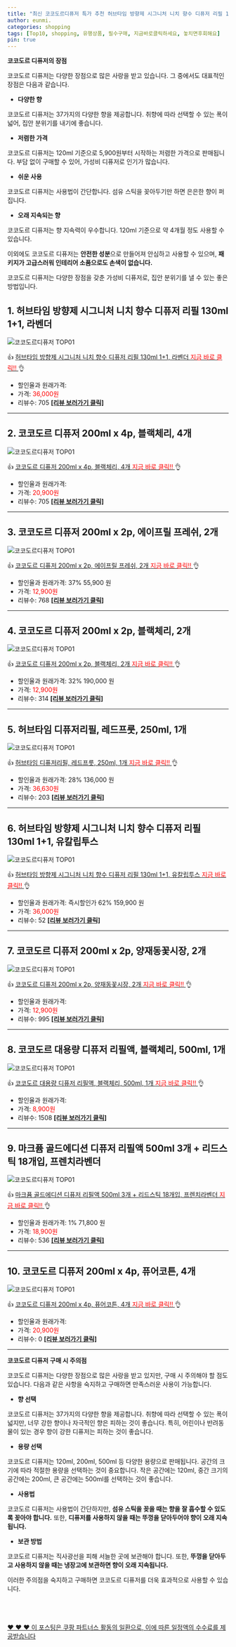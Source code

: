 ```yaml
---
title: "최신 코코도르디퓨저 특가 추천 허브타임 방향제 시그니처 니치 향수 디퓨저 리필 130ml 1+1, 라벤더 비교 장점"
author: eunmi.
categories: shopping
tags: [Top10, shopping, 유행상품, 필수구매, 지금바로클릭하세요, 놓치면후회해요]
pin: true
---
```

**코코도르 디퓨저의 장점**

코코도르 디퓨저는 다양한 장점으로 많은 사랑을 받고 있습니다. 그 중에서도 대표적인 장점은 다음과 같습니다.

* **다양한 향**

코코도르 디퓨저는 37가지의 다양한 향을 제공합니다. 취향에 따라 선택할 수 있는 폭이 넓어, 집안 분위기를 내기에 좋습니다.

* **저렴한 가격**

코코도르 디퓨저는 120ml 기준으로 5,900원부터 시작하는 저렴한 가격으로 판매됩니다. 부담 없이 구매할 수 있어, 가성비 디퓨저로 인기가 많습니다.

* **쉬운 사용**

코코도르 디퓨저는 사용법이 간단합니다. 섬유 스틱을 꽂아두기만 하면 은은한 향이 퍼집니다.

* **오래 지속되는 향**

코코도르 디퓨저는 향 지속력이 우수합니다. 120ml 기준으로 약 4개월 정도 사용할 수 있습니다.

이외에도 코코도르 디퓨저는 **안전한 성분**으로 만들어져 안심하고 사용할 수 있으며, **패키지가 고급스러워 인테리어 소품으로도 손색이 없습니다.**

코코도르 디퓨저는 다양한 장점을 갖춘 가성비 디퓨저로, 집안 분위기를 낼 수 있는 좋은 방법입니다.

   

## 1. 허브타임 방향제 시그니처 니치 향수 디퓨저 리필 130ml 1+1, 라벤더

![코코도르디퓨저 TOP01](https://thumbnail6.coupangcdn.com/thumbnails/remote/230x230ex/image/vendor_inventory/9bb1/e83f613eaf4f44e76112dd283a3d9ceed3958352456353dcd1a34ea98a6d.jpg)


👍 [허브타임 방향제 시그니처 니치 향수 디퓨저 리필 130ml 1+1, 라벤더 <font color=red> 지금 바로 클릭!! </font> ](https://link.coupang.com/re/AFFSDP?lptag=AF3617701&subid=GithubCoopas&pageKey=5717167372&traceid=V0-153&itemId=9551596242&vendorItemId=76836259105) 👌 


- 할인율과 원래가격: 
- 가격: <span style='color:red'>36,000원</span>
- 리뷰수: 705  [**[리뷰 보러가기 클릭]**](https://link.coupang.com/re/AFFSDP?lptag=AF3617701&subid=GithubCoopas&pageKey=5717167372&traceid=V0-153&itemId=9551596242&vendorItemId=76836259105)

---


   

## 2. 코코도르 디퓨저 200ml x 4p, 블랙체리, 4개

![코코도르디퓨저 TOP01](https://thumbnail8.coupangcdn.com/thumbnails/remote/230x230ex/image/retail/images/1920846201415288-8cf5e5cf-e345-451d-bd4e-cc38ab650146.jpg)


👍 [코코도르 디퓨저 200ml x 4p, 블랙체리, 4개 <font color=red> 지금 바로 클릭!! </font> ](https://link.coupang.com/re/AFFSDP?lptag=AF3617701&subid=GithubCoopas&pageKey=7660936687&traceid=V0-153&itemId=17506291410&vendorItemId=70512980783) 👌 


- 할인율과 원래가격: 
- 가격: <span style='color:red'>20,900원</span>
- 리뷰수: 705  [**[리뷰 보러가기 클릭]**](https://link.coupang.com/re/AFFSDP?lptag=AF3617701&subid=GithubCoopas&pageKey=7660936687&traceid=V0-153&itemId=17506291410&vendorItemId=70512980783)

---


   

## 3. 코코도르 디퓨저 200ml x 2p, 에이프릴 프레쉬, 2개

![코코도르디퓨저 TOP01](https://thumbnail9.coupangcdn.com/thumbnails/remote/230x230ex/image/retail/images/2492479606726375-2f231879-b8f1-4c10-b41b-985f8c662071.jpg)


👍 [코코도르 디퓨저 200ml x 2p, 에이프릴 프레쉬, 2개 <font color=red> 지금 바로 클릭!! </font> ](https://link.coupang.com/re/AFFSDP?lptag=AF3617701&subid=GithubCoopas&pageKey=7154449918&traceid=V0-153&itemId=41099945&vendorItemId=3062819018) 👌 


- 할인율과 원래가격: 37%  55,900   원
- 가격: <span style='color:red'>12,900원</span>
- 리뷰수: 768  [**[리뷰 보러가기 클릭]**](https://link.coupang.com/re/AFFSDP?lptag=AF3617701&subid=GithubCoopas&pageKey=7154449918&traceid=V0-153&itemId=41099945&vendorItemId=3062819018)

---


   

## 4. 코코도르 디퓨저 200ml x 2p, 블랙체리, 2개

![코코도르디퓨저 TOP01](https://thumbnail6.coupangcdn.com/thumbnails/remote/230x230ex/image/retail/images/2492699218587769-ef037acd-961c-4d4c-9cc0-e626b31b20b3.jpg)


👍 [코코도르 디퓨저 200ml x 2p, 블랙체리, 2개 <font color=red> 지금 바로 클릭!! </font> ](https://link.coupang.com/re/AFFSDP?lptag=AF3617701&subid=GithubCoopas&pageKey=7154449918&traceid=V0-153&itemId=38940423&vendorItemId=3058188957) 👌 


- 할인율과 원래가격: 32%  190,000   원
- 가격: <span style='color:red'>12,900원</span>
- 리뷰수: 314  [**[리뷰 보러가기 클릭]**](https://link.coupang.com/re/AFFSDP?lptag=AF3617701&subid=GithubCoopas&pageKey=7154449918&traceid=V0-153&itemId=38940423&vendorItemId=3058188957)

---


   

## 5. 허브타임 디퓨저리필, 레드프룻, 250ml, 1개

![코코도르디퓨저 TOP01](https://thumbnail9.coupangcdn.com/thumbnails/remote/230x230ex/image/retail/images/8485967095642109-3da87d3d-974d-47f4-a13e-880b4aaf9ec9.jpg)


👍 [허브타임 디퓨저리필, 레드프룻, 250ml, 1개 <font color=red> 지금 바로 클릭!! </font> ](https://link.coupang.com/re/AFFSDP?lptag=AF3617701&subid=GithubCoopas&pageKey=6743736906&traceid=V0-153&itemId=2178535301&vendorItemId=70176602095) 👌 


- 할인율과 원래가격: 28%  136,000   원
- 가격: <span style='color:red'>36,630원</span>
- 리뷰수: 203  [**[리뷰 보러가기 클릭]**](https://link.coupang.com/re/AFFSDP?lptag=AF3617701&subid=GithubCoopas&pageKey=6743736906&traceid=V0-153&itemId=2178535301&vendorItemId=70176602095)

---


   

## 6. 허브타임 방향제 시그니처 니치 향수 디퓨저 리필 130ml 1+1, 유칼립투스

![코코도르디퓨저 TOP01](https://thumbnail6.coupangcdn.com/thumbnails/remote/230x230ex/image/vendor_inventory/71c8/f7e40df3a0050d3f465b553343e58c445f068f93cd268281f5e3df3c8c30.jpg)


👍 [허브타임 방향제 시그니처 니치 향수 디퓨저 리필 130ml 1+1, 유칼립투스 <font color=red> 지금 바로 클릭!! </font> ](https://link.coupang.com/re/AFFSDP?lptag=AF3617701&subid=GithubCoopas&pageKey=5717167372&traceid=V0-153&itemId=9551596190&vendorItemId=76836258846) 👌 


- 할인율과 원래가격: 즉시할인가 62%  159,900   원
- 가격: <span style='color:red'>36,000원</span>
- 리뷰수: 52  [**[리뷰 보러가기 클릭]**](https://link.coupang.com/re/AFFSDP?lptag=AF3617701&subid=GithubCoopas&pageKey=5717167372&traceid=V0-153&itemId=9551596190&vendorItemId=76836258846)

---


   

## 7. 코코도르 디퓨저 200ml x 2p, 양재동꽃시장, 2개

![코코도르디퓨저 TOP01](https://thumbnail7.coupangcdn.com/thumbnails/remote/230x230ex/image/retail/images/4948096946193494-d2cce660-2acb-4256-a24b-a083bbcd1934.jpg)


👍 [코코도르 디퓨저 200ml x 2p, 양재동꽃시장, 2개 <font color=red> 지금 바로 클릭!! </font> ](https://link.coupang.com/re/AFFSDP?lptag=AF3617701&subid=GithubCoopas&pageKey=7154449918&traceid=V0-153&itemId=13179573279&vendorItemId=80438180837) 👌 


- 할인율과 원래가격: 
- 가격: <span style='color:red'>12,900원</span>
- 리뷰수: 995  [**[리뷰 보러가기 클릭]**](https://link.coupang.com/re/AFFSDP?lptag=AF3617701&subid=GithubCoopas&pageKey=7154449918&traceid=V0-153&itemId=13179573279&vendorItemId=80438180837)

---


   

## 8. 코코도르 대용량 디퓨저 리필액, 블랙체리, 500ml, 1개

![코코도르디퓨저 TOP01](https://thumbnail9.coupangcdn.com/thumbnails/remote/230x230ex/image/retail/images/2414586438200638-11cbc1ad-5829-46b0-8a8d-0a258f96123d.jpg)


👍 [코코도르 대용량 디퓨저 리필액, 블랙체리, 500ml, 1개 <font color=red> 지금 바로 클릭!! </font> ](https://link.coupang.com/re/AFFSDP?lptag=AF3617701&subid=GithubCoopas&pageKey=8895039&traceid=V0-153&itemId=321088875&vendorItemId=3786741411) 👌 


- 할인율과 원래가격: 
- 가격: <span style='color:red'>8,900원</span>
- 리뷰수: 1508  [**[리뷰 보러가기 클릭]**](https://link.coupang.com/re/AFFSDP?lptag=AF3617701&subid=GithubCoopas&pageKey=8895039&traceid=V0-153&itemId=321088875&vendorItemId=3786741411)

---


   

## 9. 마크퓸 골드에디션 디퓨저 리필액 500ml 3개 + 리드스틱 18개입, 프렌치라벤더

![코코도르디퓨저 TOP01](https://thumbnail7.coupangcdn.com/thumbnails/remote/230x230ex/image/vendor_inventory/eb2f/d8c42f4b7e9d425f6ec708faeebc541df658f4115dade8f78d06b4f4234d.jpg)


👍 [마크퓸 골드에디션 디퓨저 리필액 500ml 3개 + 리드스틱 18개입, 프렌치라벤더 <font color=red> 지금 바로 클릭!! </font> ](https://link.coupang.com/re/AFFSDP?lptag=AF3617701&subid=GithubCoopas&pageKey=7431807761&traceid=V0-153&itemId=19304157045&vendorItemId=86418541806) 👌 


- 할인율과 원래가격: 1%  71,800   원
- 가격: <span style='color:red'>18,900원</span>
- 리뷰수: 536  [**[리뷰 보러가기 클릭]**](https://link.coupang.com/re/AFFSDP?lptag=AF3617701&subid=GithubCoopas&pageKey=7431807761&traceid=V0-153&itemId=19304157045&vendorItemId=86418541806)

---


   

## 10. 코코도르 디퓨저 200ml x 4p, 퓨어코튼, 4개

![코코도르디퓨저 TOP01](https://thumbnail8.coupangcdn.com/thumbnails/remote/230x230ex/image/retail/images/1921578737690288-a3a1f674-4298-4a89-a11a-e1bd1ef5da66.jpg)


👍 [코코도르 디퓨저 200ml x 4p, 퓨어코튼, 4개 <font color=red> 지금 바로 클릭!! </font> ](https://link.coupang.com/re/AFFSDP?lptag=AF3617701&subid=GithubCoopas&pageKey=7660936687&traceid=V0-153&itemId=17506111686&vendorItemId=70512980698) 👌 


- 할인율과 원래가격: 
- 가격: <span style='color:red'>20,900원</span>
- 리뷰수: 0  [**[리뷰 보러가기 클릭]**](https://link.coupang.com/re/AFFSDP?lptag=AF3617701&subid=GithubCoopas&pageKey=7660936687&traceid=V0-153&itemId=17506111686&vendorItemId=70512980698)

---
**코코도르 디퓨저 구매 시 주의점**

코코도르 디퓨저는 다양한 장점으로 많은 사랑을 받고 있지만, 구매 시 주의해야 할 점도 있습니다. 다음과 같은 사항을 숙지하고 구매하면 만족스러운 사용이 가능합니다.

* **향 선택**

코코도르 디퓨저는 37가지의 다양한 향을 제공합니다. 취향에 따라 선택할 수 있는 폭이 넓지만, 너무 강한 향이나 자극적인 향은 피하는 것이 좋습니다. 특히, 어린이나 반려동물이 있는 경우 향이 강한 디퓨저는 피하는 것이 좋습니다.

* **용량 선택**

코코도르 디퓨저는 120ml, 200ml, 500ml 등 다양한 용량으로 판매됩니다. 공간의 크기에 따라 적절한 용량을 선택하는 것이 중요합니다. 작은 공간에는 120ml, 중간 크기의 공간에는 200ml, 큰 공간에는 500ml를 선택하는 것이 좋습니다.

* **사용법**

코코도르 디퓨저는 사용법이 간단하지만, **섬유 스틱을 꽂을 때는 향을 잘 흡수할 수 있도록 꽂아야 합니다.** 또한, **디퓨저를 사용하지 않을 때는 뚜껑을 닫아두어야 향이 오래 지속됩니다.**

* **보관 방법**

코코도르 디퓨저는 직사광선을 피해 서늘한 곳에 보관해야 합니다. 또한, **뚜껑을 닫아두고 사용하지 않을 때는 냉장고에 보관하면 향이 오래 지속됩니다.**

이러한 주의점을 숙지하고 구매하면 코코도르 디퓨저를 더욱 효과적으로 사용할 수 있습니다.<br><br><br><br><br> [ ❤ ❤ ❤ 이 포스팅은 쿠팡 파트너스 활동의 일환으로, 이에 따른 일정액의 수수료를 제공받습니다](https://link.coupang.com/a/bcEFyh)